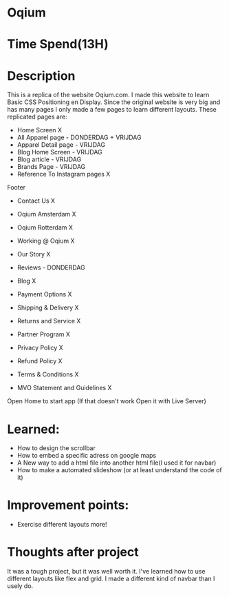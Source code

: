 # Oqium

# Time Spend(13H)

# Description

This is a replica of the website Oqium.com. I made this website to learn Basic CSS Positioning en Display.
Since the original website is very big and has many pages I only made a few pages to learn different layouts.
These replicated pages are:

- Home Screen X
- All Apparel page - DONDERDAG + VRIJDAG
- Apparel Detail page - VRIJDAG
- Blog Home Screen - VRIJDAG
- Blog article - VRIJDAG
- Brands Page - VRIJDAG
- Reference To Instagram pages X

Footer

- Contact Us X
- Oqium Amsterdam X
- Oqium Rotterdam X
- Working @ Oqium X
- Our Story X
- Reviews - DONDERDAG
- Blog X

- Payment Options X
- Shipping & Delivery X
- Returns and Service X
- Partner Program X

- Privacy Policy X
- Refund Policy X
- Terms & Conditions X
- MVO Statement and Guidelines X

Open Home to start app (If that doesn't work Open it with Live Server)

# Learned:

- How to design the scrollbar
- How to embed a specific adress on google maps
- A New way to add a html file into another html file(I used it for navbar)
- How to make a automated slideshow (or at least understand the code of it)

# Improvement points:

- Exercise different layouts more!

# Thoughts after project

It was a tough project, but it was well worth it. I've learned how to use different layouts like flex and grid. I made a different kind of navbar than I usely do.
